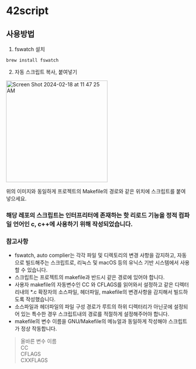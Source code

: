 # 42script

## 사용방법

1. fswatch 설치
``` shell
brew install fswatch
```

2. 자동 스크립트 복사, 붙여넣기
<img width="277" alt="Screen Shot 2024-02-18 at 11 47 25 AM" src="https://github.com/JaeJunday/42script/assets/109643814/bcce6d99-8bf0-4523-8684-b04aa73aae6a">

위의 이미지와 동일하게 프로젝트의 Makefile의 경로와 같은 위치에 스크립트를 붙여 넣으세요.

### 해당 레포의 스크립트는 인터프리터에 존재하는 핫 리로드  기능을 정적 컴파일 언어인 c, c++에 사용하기 위해 작성되었습니다.

### 참고사항
* fswatch, auto complier는 각각 파일 및 디렉토리의 변경 사항을 감지하고, 자동으로 빌드해주는 스크립트로, 리눅스 및 macOS 등의 유닉스 기반 시스템에서 사용할 수 있습니다.
* 스크립트는 프로젝트의 makefile과 반드시 같은 경로에 있어야 합니다. 
* 사용자 makefile의 자동변수인 CC 와 CFLAGS를 읽어와서 설정하고 같은 디렉터리내의 *.c 확장자의 소스파일, 헤더파일, makefile의 변경사항을 감지해서 빌드하도록 작성했습니다.
* 소스파일과 헤더파일의 파일 구성 경로가 루트의 하위 디렉터리가 아닌곳에 설정되어 있는 특수한 경우 스크립트내의 경로를 적절하게 설정해주어야 합니다.
* makefile의 변수 이름을 GNU/Makefile의 메뉴얼과 동일하게 작성해야 스크립트가 정상 작동합니다.

> 올바른 변수 이름 <br>
CC <br>
CFLAGS <br>
CXXFLAGS

